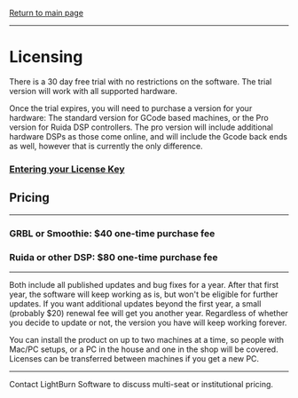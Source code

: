 [Return to main page](README.md)

----

# Licensing

There is a 30 day free trial with no restrictions on the software.
The trial version will work with all supported hardware.

Once the trial expires, you will need to purchase a version for your hardware: The standard version for GCode based machines, or the Pro version for Ruida DSP controllers. The pro version will include additional hardware DSPs as those come online, and will include the Gcode back ends as well, however that is currently the only difference.

### [Entering your License Key](EnterLicense.md)

## Pricing

------

### GRBL or Smoothie: $40 one-time purchase fee

### Ruida or other DSP: $80 one-time purchase fee

------

Both include all published updates and bug fixes for a year. After that first year, the software will keep working as is, but won't be eligible for further updates. If you want additional updates beyond the first year, a small (probably $20) renewal fee will get you another year. Regardless of whether you decide to update or not, the version you have will keep working forever.

You can install the product on up to two machines at a time, so people with Mac/PC setups, or a PC in the house and one in the shop will be covered. Licenses can be transferred between machines if you get a new PC.

------

Contact LightBurn Software to discuss multi-seat or institutional pricing.
